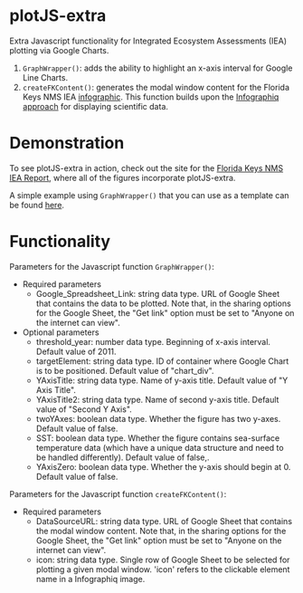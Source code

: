 # plotJS-extra
Extra Javascript functionality for Integrated Ecosystem Assessments (IEA) plotting via Google Charts.
1. `GraphWrapper()`: adds the ability to highlight an x-axis interval for Google Line Charts.
2. `createFKContent()`:  generates the modal window content for the Florida Keys NMS IEA [infographic](https://noaa-iea.github.io/fk-esr-info/infographic.html). This function builds upon the [Infographiq approach](https://marinebon.org/infographiq/) for displaying scientific data.

# Demonstration
To see plotJS-extra in action, check out the site for the [Florida Keys NMS IEA Report](https://noaa-iea.github.io/fk-esr-info/home.html), where all of the figures incorporate plotJS-extra.

A simple example using `GraphWrapper()` that you can use as a template can be found [here](https://marinebon.org/infographiqJS/infographiq_example/modals/modal_google_charts2.html). 
# Functionality 
Parameters for the Javascript function `GraphWrapper()`:
- Required parameters
  - Google_Spreadsheet_Link: string data type. URL of Google Sheet that contains the data to be plotted. Note that, in the sharing options for the Google Sheet, the "Get link" option must be set to "Anyone on the internet can view".
- Optional parameters
  - threshold_year: number data type. Beginning of x-axis interval. Default value of 2011. 
  - targetElement: string data type. ID of container where Google Chart is to be positioned. Default value of "chart_div".
  - YAxisTitle: string data type. Name of y-axis title. Default value of "Y Axis Title".
  - YAxisTitle2: string data type. Name of second y-axis title. Default value of "Second Y Axis".
  - twoYAxes: boolean data type. Whether the figure has two y-axes. Default value of false. 
  - SST: boolean data type. Whether the figure contains sea-surface temperature data (which have a unique data structure and need to be handled differently). Default value of false,. 
  - YAxisZero: boolean data type. Whether the y-axis should begin at 0. Default value of false.

Parameters for the Javascript function `createFKContent()`:
- Required parameters
  - DataSourceURL: string data type. URL of Google Sheet that contains the modal window content. Note that, in the sharing options for the Google Sheet, the "Get link" option must be set to "Anyone on the internet can view".
  - icon: string data type. Single row of Google Sheet to be selected for plotting a given modal window. 'icon' refers to the clickable element name in a Infographiq image.
